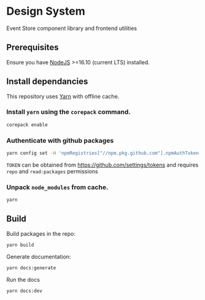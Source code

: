 # Design System

Event Store component library and frontend utilities

## Prerequisites

Ensure you have [NodeJS] >=16.10 (current LTS) installed.

## Install dependancies

This repository uses [Yarn] with offline cache.

### Install `yarn` using the `corepack` command.

```sh
corepack enable
```

### Authenticate with github packages

```sh
yarn config set -H 'npmRegistries["//npm.pkg.github.com"].npmAuthToken' "TOKEN"
```

`TOKEN` can be obtained from https://github.com/settings/tokens and requires `repo` and `read:packages` permissions

### Unpack `node_modules` from cache.

```sh
yarn
```

## Build

Build packages in the repo:

```sh
yarn build
```

Generate documentation:

```sh
yarn docs:generate
```

Run the docs 

```sh
yarn docs:dev
```


[nodejs]: https://nodejs.org/en/
[yarn]: https://yarnpkg.com/
